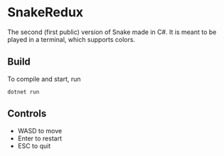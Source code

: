 # SnakeRedux
The second (first public) version of Snake made in C#.
It is meant to be played in a terminal, which supports colors.

## Build
To compile and start, run
```
dotnet run
```

## Controls
* WASD to move
* Enter to restart
* ESC to quit

